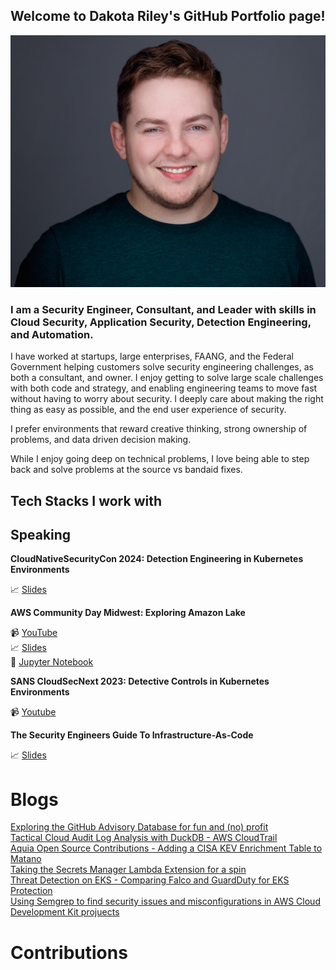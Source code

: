 ## Welcome to Dakota Riley's GitHub Portfolio page!

 ![alt text](img/headshot.jpg)

### I am a Security Engineer, Consultant, and Leader with skills in Cloud Security, Application Security, Detection Engineering, and Automation. 

I have worked at startups, large enterprises, FAANG, and the Federal Government helping customers solve security engineering challenges, as both a consultant, and owner. I enjoy getting to solve large scale challenges with both code and strategy, and enabling engineering teams to move fast without having to worry about security. I deeply care about making the right thing as easy as possible, and the end user experience of security.

I prefer environments that reward creative thinking, strong ownership of problems, and data driven decision making. 

While I enjoy going deep on technical problems, I love being able to step back and solve problems at the source vs bandaid fixes.

## Tech Stacks I work with



## Speaking

**CloudNativeSecurityCon 2024: Detection Engineering in Kubernetes Environments**


:chart_with_upwards_trend: [Slides](https://github.com/rileydakota/cncs-2024-k8s-det-eng-talk/blob/main/cncs-slides.pdf)

**AWS Community Day Midwest: Exploring Amazon Lake**

:video_camera: [YouTube](https://www.youtube.com/watch?v=Kzwt6AdCBrM) \
:chart_with_upwards_trend: [Slides](https://github.com/rileydakota/seclake-exploration/blob/main/AWS%20Community%20Day%20Midwest%20-%20SecLake.pdf) \
:notebook: [Jupyter Notebook](https://github.com/rileydakota/seclake-exploration/blob/main/seclake_cloudtrail_investigation.ipynb)

**SANS CloudSecNext 2023: Detective Controls in Kubernetes Environments**

:video_camera: [Youtube](https://www.youtube.com/watch?v=Old-6aKmzrg)

**The Security Engineers Guide To Infrastructure-As-Code**

:chart_with_upwards_trend: [Slides](https://github.com/rileydakota/nku-cyber-2021-iac-security/blob/main/ppt/iac_security_ppt.pdf)


# Blogs
[Exploring the GitHub Advisory Database for fun and (no) profit](https://blog.aquia.us/blog/2024-02-27-gh-advisory-db/) \
[Tactical Cloud Audit Log Analysis with DuckDB - AWS CloudTrail](https://dev.to/aws-builders/tactical-cloud-audit-log-analysis-with-duckdb-aws-cloudtrail-2amk) \
[Aquia Open Source Contributions - Adding a CISA KEV Enrichment Table to Matano](https://blog.aquia.us/blog/2023-07-31-matano-cisa-kev/) \
[Taking the Secrets Manager Lambda Extension for a spin](https://blog.aquia.us/blog/2023-01-01-secrets-manager-lambda-extension) \
[Threat Detection on EKS - Comparing Falco and GuardDuty for EKS Protection](https://blog.aquia.us/blog/2022-05-06-guardduty-falco/) \
[Using Semgrep to find security issues and misconfigurations in AWS Cloud Development Kit projuects](https://blog.aquia.us/blog/2022-02-18-semgrep-cdk/)

### 

# Contributions




<!--
**rileydakota/rileydakota** is a ✨ _special_ ✨ repository because its `README.md` (this file) appears on your GitHub profile.

Here are some ideas to get you started:

- 🔭 I’m currently working on ...
- 🌱 I’m currently learning ...
- 👯 I’m looking to collaborate on ...
- 🤔 I’m looking for help with ...
- 💬 Ask me about ...
- 📫 How to reach me: ...
- 😄 Pronouns: ...
- ⚡ Fun fact: ...
-->
